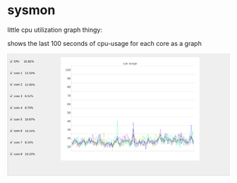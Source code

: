 # sysmon
little cpu utilization graph thingy:

shows the last 100 seconds of cpu-usage for each core as a graph

![alt text](https://github.com/Christoph-D-ev/sysmon/blob/main/screenshot.png)


